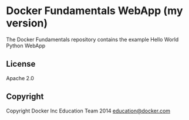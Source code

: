 Docker Fundamentals WebApp (my version)
==========================

The Docker Fundamentals repository contains the example Hello World Python WebApp

## License

Apache 2.0

## Copyright

Copyright Docker Inc Education Team 2014 <education@docker.com>
